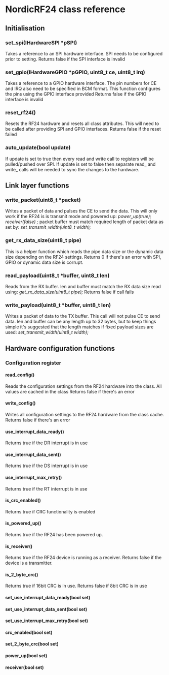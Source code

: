 # NordicRF24 class reference

## Initialisation

### set_spi(IHardwareSPI *pSPI)
Takes a reference to an SPI hardware interface. SPI needs to be configured prior to setting.
Returns false if the SPI interface is invalid

### set_gpio(IHardwareGPIO *pGPIO, uint8_t ce, uint8_t irq)
Takes a reference to a GPIO hardware interface. The pin numbers for CE and IRQ also need to be specified in BCM format. This function configures the pins using the GPIO interface provided
Returns false if the GPIO interface is invalid

### reset_rf24()
Resets the RF24 hardware and resets all class attributes.
This will need to be called after providing SPI and GPIO interfaces.
Returns false if the reset failed

### auto_update(bool update)
If update is set to true then every read and write call to registers will be pulled/pushed over SPI.
If update is set to false then separate read_ and write_ calls will be needed to sync the changes to the hardware.

## Link layer functions

### write_packet(uint8_t *packet)
Writes a packet of data and pulses the CE to send the data.
This will only work if the RF24 is is transmit mode and powered up:
*power_up(true);*
*receiver(false) ;*
packet buffer must match required length of packet data as set by:
*set_transmit_width(uint8_t width);*

### get_rx_data_size(uint8_t pipe)
This is a helper function which reads the pipe data size or the dynamic data size depending on the RF24 settings.
Returns 0 if there's an error with SPI, GPIO or dynamic data size is corrupt.

### read_payload(uint8_t *buffer, uint8_t len)
Reads from the RX buffer. len and buffer must match the RX data size read using:
*get_rx_data_size(uint8_t pipe);*
Returns false if call fails

### write_payload(uint8_t *buffer, uint8_t len)
Writes a packet of data to the TX buffer. This call will not pulse CE to send data. len and buffer can be any length up to 32 bytes, but to keep things simple it's suggested that the length matches if fixed payload sizes are used:
*set_transmit_width(uint8_t width);*

## Hardware configuration functions

### Configuration register
#### read_config()
Reads the configuration settings from the RF24 hardware into the class. All values are cached in the class
Returns false if there's an error

#### write_config()
Writes all configuration settings to the RF24 hardware from the class cache.
Returns false if there's an error

#### use_interrupt_data_ready()
Returns true if the DR interrupt is in use

#### use_interrupt_data_sent()
Returns true if the DS interrupt is in use

#### use_interrupt_max_retry()
Returns true if the RT interrupt is in use

#### is_crc_enabled()
Returns true if CRC functionality is enabled

#### is_powered_up()
Returns true if the RF24 has been powered up.

#### is_receiver()
Returns true if the RF24 device is running as a receiver. Returns false if the device is a transmitter.

#### is_2_byte_crc()
Returns true if 16bit CRC is in use. Returns false if 8bit CRC is in use

#### set_use_interrupt_data_ready(bool set)

#### set_use_interrupt_data_sent(bool set)

#### set_use_interrupt_max_retry(bool set)

#### crc_enabled(bool set)

#### set_2_byte_crc(bool set)

#### power_up(bool set)

#### receiver(bool set)



